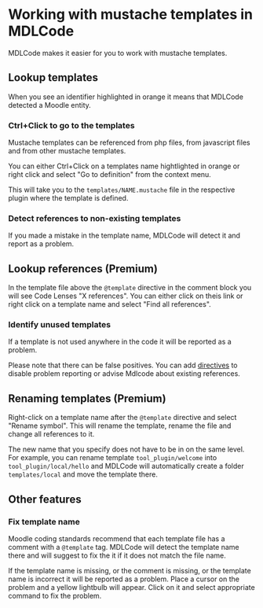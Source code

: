 # Working with mustache templates in MDLCode

MDLCode makes it easier for you to work with mustache templates.

## Lookup templates

When you see an identifier highlighted in orange it means that MDLCode detected a Moodle
entity.

### Ctrl+Click to go to the templates

Mustache templates can be referenced from php files, from javascript files and from
other mustache templates.

You can either Ctrl+Click on a templates name hightlighted in orange or
right click and select "Go to definition" from the context menu.

This will take you to the `templates/NAME.mustache` file in the respective plugin where the template
is defined.

### Detect references to non-existing templates

If you made a mistake in the template name, MDLCode will detect it and report as a problem.

## Lookup references (Premium)

In the template file above the `@template` directive in the comment block you will see Code Lenses
"X references". You can either click on theis link or right click on a template name and select
"Find all references".

### Identify unused templates

If a template is not used anywhere in the code it will be reported as a problem.

Please note that there can be false positives. You can add [directives](directives.md) to
disable problem reporting or advise Mdlcode about existing references.

## Renaming templates (Premium)

Right-click on a template name after the `@template` directive and select "Rename symbol".
This will rename the template, rename the file and change all references to it.

The new name that you specify does not have to be in on the same level. For example, you can rename
template `tool_plugin/welcome` into `tool_plugin/local/hello` and MDLCode will automatically
create a folder `templates/local` and move the template there.

## Other features

### Fix template name

Moodle coding standards recommend that each template file has a comment with a `@template` tag. MDLCode
will detect the template name there and will suggest to fix the it if it does not
match the file name.

If the template name is missing, or the comment is missing, or the template name is incorrect
it will be reported as a problem. Place a cursor on the problem and a yellow lightbulb will
appear. Click on it and select appropriate command to fix the problem.
